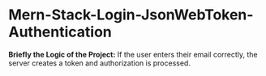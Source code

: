 # Mern-Stack-Login-JsonWebToken-Authentication

**Briefly the Logic of the Project:** If the user enters their email correctly, the server creates a token and authorization is processed.
